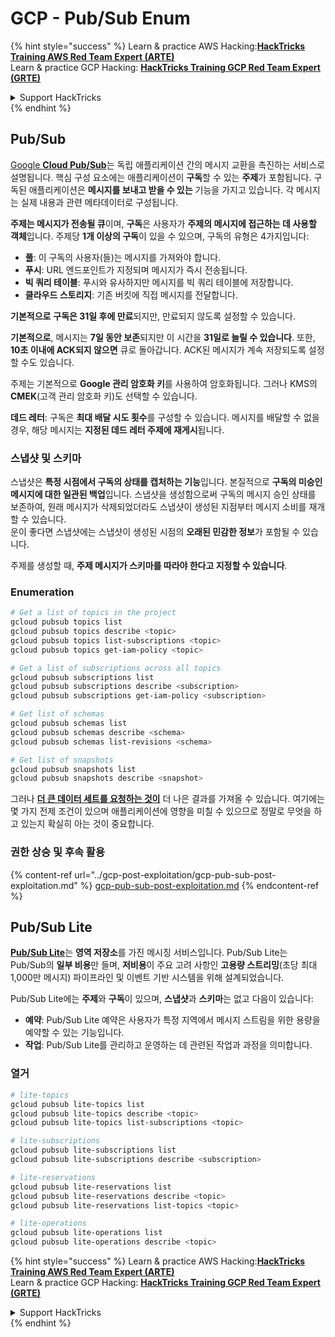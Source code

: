 # GCP - Pub/Sub Enum

{% hint style="success" %}
Learn & practice AWS Hacking:<img src="../../../.gitbook/assets/image (1) (1) (1).png" alt="" data-size="line">[**HackTricks Training AWS Red Team Expert (ARTE)**](https://training.hacktricks.xyz/courses/arte)<img src="../../../.gitbook/assets/image (1) (1) (1).png" alt="" data-size="line">\
Learn & practice GCP Hacking: <img src="../../../.gitbook/assets/image (2).png" alt="" data-size="line">[**HackTricks Training GCP Red Team Expert (GRTE)**<img src="../../../.gitbook/assets/image (2).png" alt="" data-size="line">](https://training.hacktricks.xyz/courses/grte)

<details>

<summary>Support HackTricks</summary>

* Check the [**subscription plans**](https://github.com/sponsors/carlospolop)!
* **Join the** 💬 [**Discord group**](https://discord.gg/hRep4RUj7f) or the [**telegram group**](https://t.me/peass) or **follow** us on **Twitter** 🐦 [**@hacktricks\_live**](https://twitter.com/hacktricks_live)**.**
* **Share hacking tricks by submitting PRs to the** [**HackTricks**](https://github.com/carlospolop/hacktricks) and [**HackTricks Cloud**](https://github.com/carlospolop/hacktricks-cloud) github repos.

</details>
{% endhint %}

## Pub/Sub <a href="#reviewing-cloud-pubsub" id="reviewing-cloud-pubsub"></a>

[Google **Cloud Pub/Sub**](https://cloud.google.com/pubsub/)는 독립 애플리케이션 간의 메시지 교환을 촉진하는 서비스로 설명됩니다. 핵심 구성 요소에는 애플리케이션이 **구독**할 수 있는 **주제**가 포함됩니다. 구독된 애플리케이션은 **메시지를 보내고 받을 수 있는** 기능을 가지고 있습니다. 각 메시지는 실제 내용과 관련 메타데이터로 구성됩니다.

**주제는 메시지가 전송될 큐**이며, **구독**은 사용자가 **주제의 메시지에 접근하는 데 사용할 객체**입니다. 주제당 **1개 이상의 구독**이 있을 수 있으며, 구독의 유형은 4가지입니다:

* **풀**: 이 구독의 사용자(들)는 메시지를 가져와야 합니다.
* **푸시**: URL 엔드포인트가 지정되며 메시지가 즉시 전송됩니다.
* **빅 쿼리 테이블**: 푸시와 유사하지만 메시지를 빅 쿼리 테이블에 저장합니다.
* **클라우드 스토리지**: 기존 버킷에 직접 메시지를 전달합니다.

**기본적으로** **구독은 31일 후에 만료**되지만, 만료되지 않도록 설정할 수 있습니다.

**기본적으로**, 메시지는 **7일 동안 보존**되지만 이 시간을 **31일로 늘릴 수 있습니다**. 또한, **10초 이내에 ACK되지 않으면** 큐로 돌아갑니다. ACK된 메시지가 계속 저장되도록 설정할 수도 있습니다.

주제는 기본적으로 **Google 관리 암호화 키**를 사용하여 암호화됩니다. 그러나 KMS의 **CMEK**(고객 관리 암호화 키)도 선택할 수 있습니다.

**데드 레터**: 구독은 **최대 배달 시도 횟수**를 구성할 수 있습니다. 메시지를 배달할 수 없을 경우, 해당 메시지는 **지정된 데드 레터 주제에 재게시**됩니다.

### 스냅샷 및 스키마

스냅샷은 **특정 시점에서 구독의 상태를 캡처하는 기능**입니다. 본질적으로 **구독의 미승인 메시지에 대한 일관된 백업**입니다. 스냅샷을 생성함으로써 구독의 메시지 승인 상태를 보존하여, 원래 메시지가 삭제되었더라도 스냅샷이 생성된 지점부터 메시지 소비를 재개할 수 있습니다.\
운이 좋다면 스냅샷에는 스냅샷이 생성된 시점의 **오래된 민감한 정보**가 포함될 수 있습니다.

주제를 생성할 때, **주제 메시지가 스키마를 따라야 한다고 지정할 수 있습니다**.

### Enumeration
```bash
# Get a list of topics in the project
gcloud pubsub topics list
gcloud pubsub topics describe <topic>
gcloud pubsub topics list-subscriptions <topic>
gcloud pubsub topics get-iam-policy <topic>

# Get a list of subscriptions across all topics
gcloud pubsub subscriptions list
gcloud pubsub subscriptions describe <subscription>
gcloud pubsub subscriptions get-iam-policy <subscription>

# Get list of schemas
gcloud pubsub schemas list
gcloud pubsub schemas describe <schema>
gcloud pubsub schemas list-revisions <schema>

# Get list of snapshots
gcloud pubsub snapshots list
gcloud pubsub snapshots describe <snapshot>
```
그러나 [**더 큰 데이터 세트를 요청하는 것이**](https://cloud.google.com/pubsub/docs/replay-overview) 더 나은 결과를 가져올 수 있습니다. 여기에는 몇 가지 전제 조건이 있으며 애플리케이션에 영향을 미칠 수 있으므로 정말로 무엇을 하고 있는지 확실히 아는 것이 중요합니다.

### 권한 상승 및 후속 활용

{% content-ref url="../gcp-post-exploitation/gcp-pub-sub-post-exploitation.md" %}
[gcp-pub-sub-post-exploitation.md](../gcp-post-exploitation/gcp-pub-sub-post-exploitation.md)
{% endcontent-ref %}

## Pub/Sub Lite

[**Pub/Sub Lite**](https://cloud.google.com/pubsub/docs/choosing-pubsub-or-lite)는 **영역 저장소**를 가진 메시징 서비스입니다. Pub/Sub Lite는 Pub/Sub의 **일부 비용**만 들며, **저비용**이 주요 고려 사항인 **고용량 스트리밍**(초당 최대 1,000만 메시지) 파이프라인 및 이벤트 기반 시스템을 위해 설계되었습니다.

Pub/Sub Lite에는 **주제**와 **구독**이 있으며, **스냅샷**과 **스키마**는 없고 다음이 있습니다:

* **예약**: Pub/Sub Lite 예약은 사용자가 특정 지역에서 메시지 스트림을 위한 용량을 예약할 수 있는 기능입니다.
* **작업**: Pub/Sub Lite를 관리하고 운영하는 데 관련된 작업과 과정을 의미합니다.

### 열거
```bash
# lite-topics
gcloud pubsub lite-topics list
gcloud pubsub lite-topics describe <topic>
gcloud pubsub lite-topics list-subscriptions <topic>

# lite-subscriptions
gcloud pubsub lite-subscriptions list
gcloud pubsub lite-subscriptions describe <subscription>

# lite-reservations
gcloud pubsub lite-reservations list
gcloud pubsub lite-reservations describe <topic>
gcloud pubsub lite-reservations list-topics <topic>

# lite-operations
gcloud pubsub lite-operations list
gcloud pubsub lite-operations describe <topic>
```
{% hint style="success" %}
Learn & practice AWS Hacking:<img src="../../../.gitbook/assets/image (1) (1) (1).png" alt="" data-size="line">[**HackTricks Training AWS Red Team Expert (ARTE)**](https://training.hacktricks.xyz/courses/arte)<img src="../../../.gitbook/assets/image (1) (1) (1).png" alt="" data-size="line">\
Learn & practice GCP Hacking: <img src="../../../.gitbook/assets/image (2).png" alt="" data-size="line">[**HackTricks Training GCP Red Team Expert (GRTE)**<img src="../../../.gitbook/assets/image (2).png" alt="" data-size="line">](https://training.hacktricks.xyz/courses/grte)

<details>

<summary>Support HackTricks</summary>

* Check the [**subscription plans**](https://github.com/sponsors/carlospolop)!
* **Join the** 💬 [**Discord group**](https://discord.gg/hRep4RUj7f) or the [**telegram group**](https://t.me/peass) or **follow** us on **Twitter** 🐦 [**@hacktricks\_live**](https://twitter.com/hacktricks_live)**.**
* **해킹 트릭을 공유하려면** [**HackTricks**](https://github.com/carlospolop/hacktricks) 및 [**HackTricks Cloud**](https://github.com/carlospolop/hacktricks-cloud) 깃허브 리포지토리에 PR을 제출하세요.

</details>
{% endhint %}
